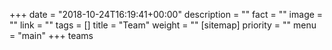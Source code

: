 +++
date = "2018-10-24T16:19:41+00:00"
description = ""
fact = ""
image = ""
link = ""
tags = []
title = "Team"
weight = ""
[sitemap]
priority = ""
menu = "main"
+++
teams